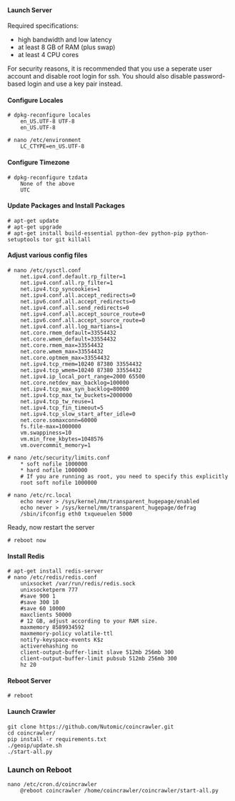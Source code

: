 #### Launch Server

Required specifications:
- high bandwidth and low latency
- at least 8 GB of RAM (plus swap)
- at least 4 CPU cores

For security reasons, it is recommended that you use a seperate user account
and disable root login for ssh. You should also disable password-based login
and use a key pair instead.

#### Configure Locales

    # dpkg-reconfigure locales
        en_US.UTF-8 UTF-8
        en_US.UTF-8

    # nano /etc/environment
        LC_CTYPE=en_US.UTF-8

#### Configure Timezone

    # dpkg-reconfigure tzdata
        None of the above
        UTC

#### Update Packages and Install Packages

    # apt-get update
    # apt-get upgrade
    # apt-get install build-essential python-dev python-pip python-setuptools tor git killall

#### Adjust various config files

    # nano /etc/sysctl.conf
        net.ipv4.conf.default.rp_filter=1
        net.ipv4.conf.all.rp_filter=1
        net.ipv4.tcp_syncookies=1
        net.ipv4.conf.all.accept_redirects=0
        net.ipv6.conf.all.accept_redirects=0
        net.ipv4.conf.all.send_redirects=0
        net.ipv4.conf.all.accept_source_route=0
        net.ipv6.conf.all.accept_source_route=0
        net.ipv4.conf.all.log_martians=1
        net.core.rmem_default=33554432
        net.core.wmem_default=33554432
        net.core.rmem_max=33554432
        net.core.wmem_max=33554432
        net.core.optmem_max=33554432
        net.ipv4.tcp_rmem=10240 87380 33554432
        net.ipv4.tcp_wmem=10240 87380 33554432
        net.ipv4.ip_local_port_range=2000 65500
        net.core.netdev_max_backlog=100000
        net.ipv4.tcp_max_syn_backlog=80000
        net.ipv4.tcp_max_tw_buckets=2000000
        net.ipv4.tcp_tw_reuse=1
        net.ipv4.tcp_fin_timeout=5
        net.ipv4.tcp_slow_start_after_idle=0
        net.core.somaxconn=60000
        fs.file-max=1000000
        vm.swappiness=10
        vm.min_free_kbytes=1048576
        vm.overcommit_memory=1

    # nano /etc/security/limits.conf
        * soft nofile 1000000
        * hard nofile 1000000
        # If you are running as root, you need to specify this explicitly
        root soft nofile 1000000

    # nano /etc/rc.local
        echo never > /sys/kernel/mm/transparent_hugepage/enabled
        echo never > /sys/kernel/mm/transparent_hugepage/defrag
        /sbin/ifconfig eth0 txqueuelen 5000

Ready, now restart the server

    # reboot now

#### Install Redis

    # apt-get install redis-server
    # nano /etc/redis/redis.conf
        unixsocket /var/run/redis/redis.sock
        unixsocketperm 777
        #save 900 1
        #save 300 10
        #save 60 10000
        maxclients 50000
        # 12 GB, adjust according to your RAM size.
        maxmemory 8589934592
        maxmemory-policy volatile-ttl
        notify-keyspace-events K$z
        activerehashing no
        client-output-buffer-limit slave 512mb 256mb 300
        client-output-buffer-limit pubsub 512mb 256mb 300
        hz 20

#### Reboot Server

    # reboot

#### Launch Crawler

    git clone https://github.com/Nutomic/coincrawler.git
    cd coincrawler/
    pip install -r requirements.txt
    ./geoip/update.sh
    ./start-all.py

### Launch on Reboot

    nano /etc/cron.d/coincrawler
        @reboot coincrawler /home/coincrawler/coincrawler/start-all.py
